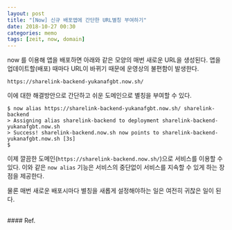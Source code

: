 ```yaml
---
layout: post
title: "[Now] 신규 배포앱에 간단한 URL별칭 부여하기"
date: 2018-10-27 00:30
categories: memo
tags: [zeit, now, domain]
---
```

now 를 이용해 앱을 배포하면 아래와 같은 모양의 매번 새로운 URL을 생성된다. 앱을 업데이트할(배포) 때마다 URL이 바뀌기 때문에 운영상의 불편함이 발생한다.
```
https://sharelink-backend-yukanafgbt.now.sh/
```

이에 대한 해결방안으로 간단하고 쉬운 도메인으로 별칭을 부여할 수 있다.
```
$ now alias https://sharelink-backend-yukanafgbt.now.sh/ sharelink-backend
> Assigning alias sharelink-backend to deployment sharelink-backend-yukanafgbt.now.sh
> Success! sharelink-backend.now.sh now points to sharelink-backend-yukanafgbt.now.sh [3s]
$
```
이제 깔끔한 도메인(`https://sharelink-backend.now.sh/`)으로 서비스를 이용할 수 있다. 이와 같은 `now alias` 기능은 서비스의 중단없이 서비스를 지속할 수 있게 하는 장점을 제공한다.

물론 매번 새로운 배포시마다 별칭을 새롭게 설정해야하는 일은 여전히 귀찮은 일이 된다.

<br>
#### Ref.
<https://zeit.co/docs/features/aliases#creating-aliases>
